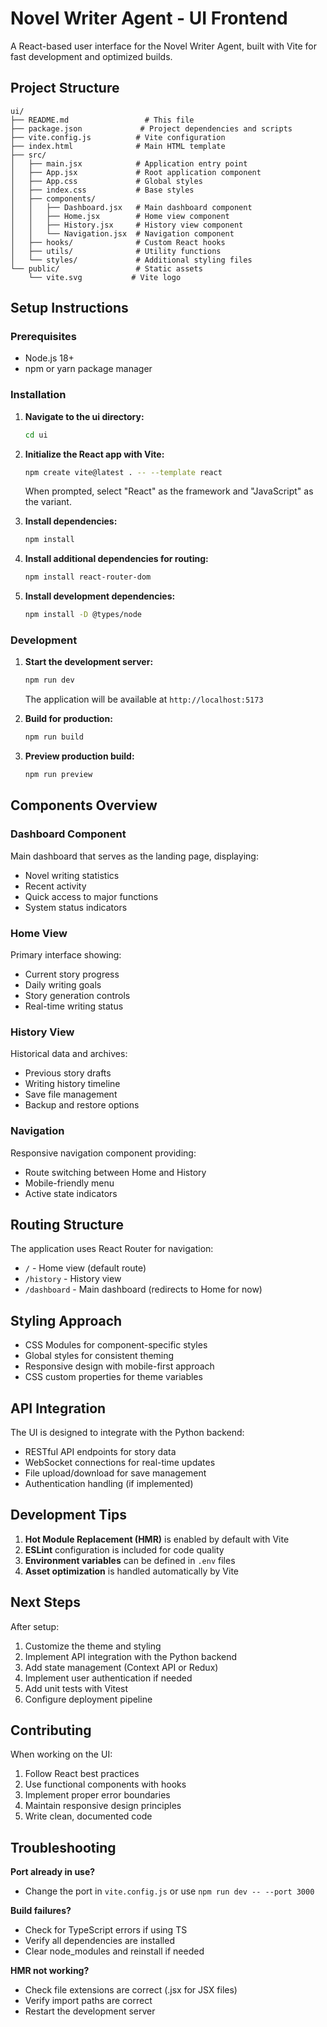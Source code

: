 # Novel Writer Agent - UI Frontend

A React-based user interface for the Novel Writer Agent, built with Vite for fast development and optimized builds.

## Project Structure

```
ui/
├── README.md                 # This file
├── package.json             # Project dependencies and scripts
├── vite.config.js          # Vite configuration
├── index.html              # Main HTML template
├── src/
│   ├── main.jsx            # Application entry point
│   ├── App.jsx             # Root application component
│   ├── App.css             # Global styles
│   ├── index.css           # Base styles
│   ├── components/
│   │   ├── Dashboard.jsx   # Main dashboard component
│   │   ├── Home.jsx        # Home view component
│   │   ├── History.jsx     # History view component
│   │   └── Navigation.jsx  # Navigation component
│   ├── hooks/              # Custom React hooks
│   ├── utils/              # Utility functions
│   └── styles/             # Additional styling files
└── public/                 # Static assets
    └── vite.svg           # Vite logo
```

## Setup Instructions

### Prerequisites

- Node.js 18+ 
- npm or yarn package manager

### Installation

1. **Navigate to the ui directory:**
   ```bash
   cd ui
   ```

2. **Initialize the React app with Vite:**
   ```bash
   npm create vite@latest . -- --template react
   ```
   When prompted, select "React" as the framework and "JavaScript" as the variant.

3. **Install dependencies:**
   ```bash
   npm install
   ```

4. **Install additional dependencies for routing:**
   ```bash
   npm install react-router-dom
   ```

5. **Install development dependencies:**
   ```bash
   npm install -D @types/node
   ```

### Development

1. **Start the development server:**
   ```bash
   npm run dev
   ```
   The application will be available at `http://localhost:5173`

2. **Build for production:**
   ```bash
   npm run build
   ```

3. **Preview production build:**
   ```bash
   npm run preview
   ```

## Components Overview

### Dashboard Component
Main dashboard that serves as the landing page, displaying:
- Novel writing statistics
- Recent activity
- Quick access to major functions
- System status indicators

### Home View
Primary interface showing:
- Current story progress
- Daily writing goals
- Story generation controls
- Real-time writing status

### History View
Historical data and archives:
- Previous story drafts
- Writing history timeline
- Save file management
- Backup and restore options

### Navigation
Responsive navigation component providing:
- Route switching between Home and History
- Mobile-friendly menu
- Active state indicators

## Routing Structure

The application uses React Router for navigation:

- `/` - Home view (default route)
- `/history` - History view
- `/dashboard` - Main dashboard (redirects to Home for now)

## Styling Approach

- CSS Modules for component-specific styles
- Global styles for consistent theming
- Responsive design with mobile-first approach
- CSS custom properties for theme variables

## API Integration

The UI is designed to integrate with the Python backend:

- RESTful API endpoints for story data
- WebSocket connections for real-time updates
- File upload/download for save management
- Authentication handling (if implemented)

## Development Tips

1. **Hot Module Replacement (HMR)** is enabled by default with Vite
2. **ESLint** configuration is included for code quality
3. **Environment variables** can be defined in `.env` files
4. **Asset optimization** is handled automatically by Vite

## Next Steps

After setup:
1. Customize the theme and styling
2. Implement API integration with the Python backend
3. Add state management (Context API or Redux)
4. Implement user authentication if needed
5. Add unit tests with Vitest
6. Configure deployment pipeline

## Contributing

When working on the UI:
1. Follow React best practices
2. Use functional components with hooks
3. Implement proper error boundaries
4. Maintain responsive design principles
5. Write clean, documented code

## Troubleshooting

**Port already in use?**
- Change the port in `vite.config.js` or use `npm run dev -- --port 3000`

**Build failures?**
- Check for TypeScript errors if using TS
- Verify all dependencies are installed
- Clear node_modules and reinstall if needed

**HMR not working?**
- Check file extensions are correct (.jsx for JSX files)
- Verify import paths are correct
- Restart the development server
